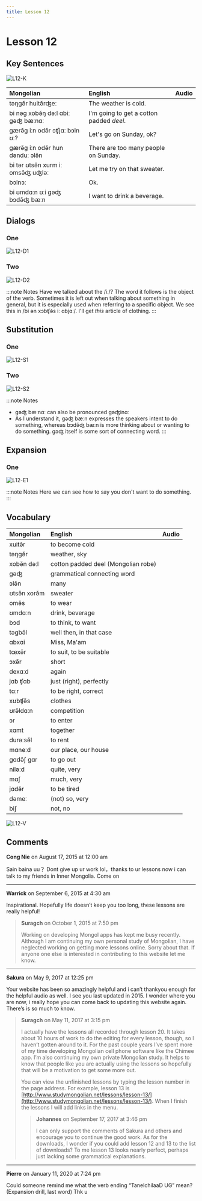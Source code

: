 ```yaml
---
title: Lesson 12
---
```


# Lesson 12

## Key Sentences

![L12-K](./images/L12-K.png)

| Mongolian | English | Audio |
| :--- | :--- | :--- |
| təŋgə̌r huitə̌rʤeː | The weather is cold. | <AudioPlayer src="/audio/L12-K1.mp3" /> |
| bi nəg xobə̌ŋ dəːl ɑbiː gəʤ bæːnɑː | I'm going to get a cotton padded <em>deel</em>. | <AudioPlayer src="/audio/L12-K2.mp3" /> |
| gærə̌g iːn odə̌r ɔʧjɑː bɔln ʊː? | Let's go on Sunday, ok? | <AudioPlayer src="/audio/L12-K3.mp3" /> |
| gærə̌g iːn odə̌r hun dənduː ɔlə̌n | There are too many people on Sunday. | <AudioPlayer src="/audio/L12-K4.mp3" /> |
| bi tər ʊtsə̌n xurm iː omsə̌ʤ uʤləː | Let me try on that sweater. | <AudioPlayer src="/audio/L12-K5.mp3" /> |
| bɔlnɔː | Ok. | <AudioPlayer src="/audio/L12-K6.mp3" /> |
| bi ʊmdɑːn ʊːi gəʤ bɔdə̌ʤ bæːn | I want to drink a beverage. | <AudioPlayer src="/audio/L12-K7.mp3" /> |

## Dialogs

### One

![L12-D1](./images/L12-D1.png)

<AudioPlayerSeek src="/audio/L12-D1.mp3" />

### Two

![L12-D2](./images/L12-D2.png)

<AudioPlayerSeek src="/audio/L12-D2.mp3" />

:::note Notes
Have we talked about the /iː/? The word it follows is the object of the verb. Sometimes it is left out when talking about something in general, but it is especially used when referring to a specific object. We see this in /bi ən xɔbʧə̌s iː ɑbjɑː/. I'll get *this* article of clothing.
:::

## Substitution

### One

![L12-S1](./images/L12-S1.png)

<AudioPlayerSeek src="/audio/L12-S1.mp3" />

### Two

![L12-S2](./images/L12-S2.png)

<AudioPlayerSeek src="/audio/L12-S2.mp3" />

:::note Notes
- gəʤ bæːnɑː can also be pronounced gəʤinɑː
- As I understand it, gəʤ bæːn expresses the speakers intent to do something, whereas bɔdə̌ʤ bæːn is more thinking about or wanting to do something. gəʤ itself is some sort of connecting word.
:::

## Expansion

### One

![L12-E1](./images/L12-E1.png)

<AudioPlayerSeek src="/audio/L12-E1.mp3" />

:::note Notes
Here we can see how to say you don't want to do something.
:::

## Vocabulary

| Mongolian | English | Audio |
| :--- | :--- | :--- |
| xuitə̌r | to become cold | <AudioPlayer src="/audio/L12-V-cold.mp3" /> |
| təŋgə̌r | weather, sky | <AudioPlayer src="/audio/L12-V-weather.mp3" /> |
| xobə̌n dəːl | cotton padded deel (Mongolian robe) | <AudioPlayer src="/audio/L12-V-coat.mp3" /> |
| gəʤ | grammatical connecting word | <AudioPlayer src="/audio/L12-V-geju.mp3" /> |
| ɔlə̌n | many | <AudioPlayer src="/audio/L12-V-many.mp3" /> |
| ʊtsə̌n xorə̌m | sweater | <AudioPlayer src="/audio/L12-V-sweater.mp3" /> |
| omə̌s | to wear | <AudioPlayer src="/audio/L12-V-wear.mp3" /> |
| ʊmdɑːn | drink, beverage | |
| bɔd | to think, to want | <AudioPlayer src="/audio/L12-V-think.mp3" /> |
| təgbə̌l | well then, in that case | |
| ɑbxɑi | Miss, Ma'am | <AudioPlayer src="/audio/L12-V-miss.mp3" /> |
| tœxə̌r | to suit, to be suitable | |
| ɔxə̌r | short | <AudioPlayer src="/audio/L12-V-short.mp3" /> |
| dexɑːd | again | <AudioPlayer src="/audio/L12-V-again.mp3" /> |
| jɑb ʧɑb | just (right), perfectly | <AudioPlayer src="/audio/L12-V-perfect.mp3" /> |
| tɑːr | to be right, correct | |
| xʊbʧə̌s | clothes | <AudioPlayer src="/audio/L12-V-clothes.mp3" /> |
| ʊrə̌ldɑːn | competition | <AudioPlayer src="/audio/L12-V-competition.mp3" /> |
| ɔr | to enter | <AudioPlayer src="/audio/L12-V-enter.mp3" /> |
| xɑmt | together | <AudioPlayer src="/audio/L12-V-together.mp3" /> |
| durəːsə̌l | to rent | <AudioPlayer src="/audio/L12-V-rent.mp3" /> |
| mɑneːd | our place, our house | <AudioPlayer src="/audio/L12-V-ourplace.mp3" /> |
| gɑdə̌ʃ gɑr | to go out | <AudioPlayer src="/audio/L12-V-goout.mp3" /> |
| niləːd | quite, very | <AudioPlayer src="/audio/L12-V-very.mp3" /> |
| mɑʃ | much, very | <AudioPlayer src="/audio/L12-V-much.mp3" /> |
| jɑdə̌r | to be tired | <AudioPlayer src="/audio/L12-V-tired.mp3" /> |
| dəmeː | (not) so, very | <AudioPlayer src="/audio/L12-V-notvery.mp3" /> |
| biʃ | not, no | <AudioPlayer src="/audio/L12-V-not.mp3" /> |

![L12-V](./images/L12-V.png)

## Comments

**Cong Nie** on August 17, 2015 at 12:00 am

Sain baina uu？
Dont give up ur work lol，thanks to ur lessons now i can talk to my friends in Inner Mongolia. Come on

---
**Warrick** on September 6, 2015 at 4:30 am

Inspirational. Hopefully life doesn’t keep you too long, these lessons are really helpful!

> **Suragch** on October 1, 2015 at 7:50 pm
>
> Working on developing Mongol apps has kept me busy recently. Although I am continuing my own personal study of Mongolian, I have neglected working on getting more lessons online. Sorry about that. If anyone one else is interested in contributing to this website let me know.

---
**Sakura** on May 9, 2017 at 12:25 pm

Your website has been so amazingly helpful and i can’t thankyou enough for the helpful audio as well. I see you last updated in 2015. I wonder where you are now, i really hope you can come back to updating this website again. There’s is so much to know.

> **Suragch** on May 11, 2017 at 3:15 pm
>
> I actually have the lessons all recorded through lesson 20. It takes about 10 hours of work to do the editing for every lesson, though, so I haven’t gotten around to it. For the past couple years I’ve spent more of my time developing Mongolian cell phone software like the Chimee app. I’m also continuing my own private Mongolian study. It helps to know that people like you are actually using the lessons so hopefully that will be a motivation to get some more out.
> 
> You can view the unfinished lessons by typing the lesson number in the page address. For example, lesson 13 is [http://www.studymongolian.net/lessons/lesson-13/](http://www.studymongolian.net/lessons/lesson-13/). When I finish the lessons I will add links in the menu.
>
>> **Johannes** on September 17, 2017 at 3:46 pm
>>
>> I can only support the comments of Sakura and others and encourage you to continue the good work. As for the downloads, I wonder if you could add lesson 12 and 13 to the list of downloads? To me lesson 13 looks nearly perfect, perhaps just lacking some grammatical explanations.

---
**Pierre** on January 11, 2020 at 7:24 pm

Could someone remind me what the verb ending “TanelchilaaD UG” mean? (Expansion drill, last word) Thk u